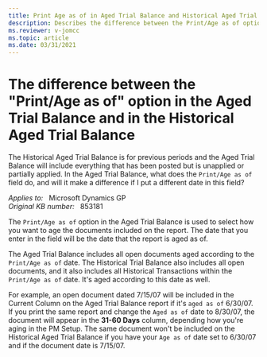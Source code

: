 ```yaml
---
title: Print Age as of in Aged Trial Balance and Historical Aged Trial Balance
description: Describes the difference between the Print/Age as of option in the Aged Trial Balance and in the Historical Aged Trial Balance.
ms.reviewer: v-jomcc
ms.topic: article
ms.date: 03/31/2021
---
```

# The difference between the "Print/Age as of" option in the Aged Trial Balance and in the Historical Aged Trial Balance

The Historical Aged Trial Balance is for previous periods and the Aged Trial Balance will include everything that has been posted but is unapplied or partially applied. In the Aged Trial Balance, what does the `Print/Age as of` field do, and will it make a difference if I put a different date in this field?

_Applies to:_ &nbsp; Microsoft Dynamics GP  
_Original KB number:_ &nbsp; 853181

The `Print/Age as of` option in the Aged Trial Balance is used to select how you want to age the documents included on the report. The date that you enter in the field will be the date that the report is aged as of.

The Aged Trial Balance includes all open documents aged according to the `Print/Age as of` date. The Historical Trial Balance also includes all open documents, and it also includes all Historical Transactions within the `Print/Age as of` date. It's aged according to this date as well.

For example, an open document dated 7/15/07 will be included in the Current Column on the Aged Trial Balance report if it's `aged as of` 6/30/07. If you print the same report and change the `Aged as of` date to 8/30/07, the document will appear in the **31-60 Days** column, depending how you're aging in the PM Setup. The same document won't be included on the Historical Aged Trial Balance if you have your `Age as of` date set to 6/30/07 and if the document date is 7/15/07.
